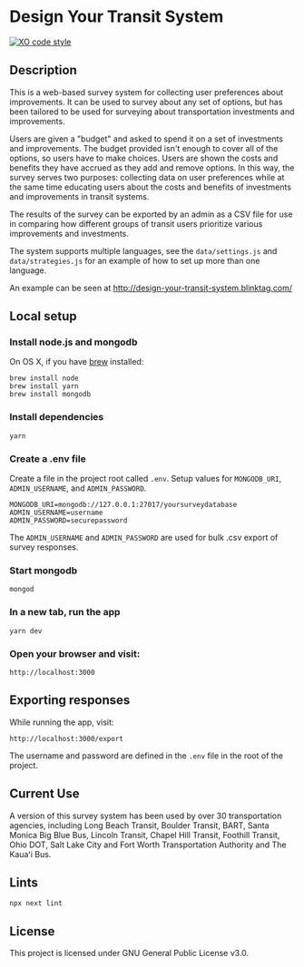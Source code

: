 # Design Your Transit System

[![XO code style](https://img.shields.io/badge/code_style-XO-5ed9c7.svg)](https://github.com/sindresorhus/xo)


## Description
This is a web-based survey system for collecting user preferences about improvements. It can be used to survey about any set of options, but has been tailored to be used for surveying about transportation investments and improvements.

Users are given a "budget" and asked to spend it on a set of investments and improvements. The budget provided isn't enough to cover all of the options, so users have to make choices. Users are shown the costs and benefits they have accrued as they add and remove options. In this way, the survey serves two purposes: collecting data on user preferences while at the same time educating users about the costs and benefits of investments and improvements in transit systems.

The results of the survey can be exported by an admin as a CSV file for use in comparing how different groups of transit users prioritize various improvements and investments.

The system supports multiple languages, see the `data/settings.js` and `data/strategies.js` for an example of how to set up more than one language.

An example can be seen at http://design-your-transit-system.blinktag.com/

## Local setup

### Install node.js and mongodb

On OS X, if you have [brew](https://brew.sh/) installed:

    brew install node
    brew install yarn
    brew install mongodb

### Install dependencies

    yarn

### Create a .env file

Create a file in the project root called `.env`. Setup values for `MONGODB_URI`, `ADMIN_USERNAME`, and `ADMIN_PASSWORD`.

    MONGODB_URI=mongodb://127.0.0.1:27017/yoursurveydatabase
    ADMIN_USERNAME=username
    ADMIN_PASSWORD=securepassword

The `ADMIN_USERNAME` and `ADMIN_PASSWORD` are used for bulk .csv export of survey responses.

### Start mongodb

    mongod

### In a new tab, run the app

    yarn dev

### Open your browser and visit:

    http://localhost:3000

## Exporting responses

While running the app, visit:

    http://localhost:3000/export

The username and password are defined in the `.env` file in the root of the project.

## Current Use
A version of this survey system has been used by over 30 transportation agencies, including Long Beach Transit, Boulder Transit, BART, Santa Monica Big Blue Bus, Lincoln Transit, Chapel Hill Transit, Foothill Transit, Ohio DOT, Salt Lake City and Fort Worth Transportation Authority and The Kauaʻi Bus.

## Lints

    npx next lint

## License
This project is licensed under GNU General Public License v3.0.
